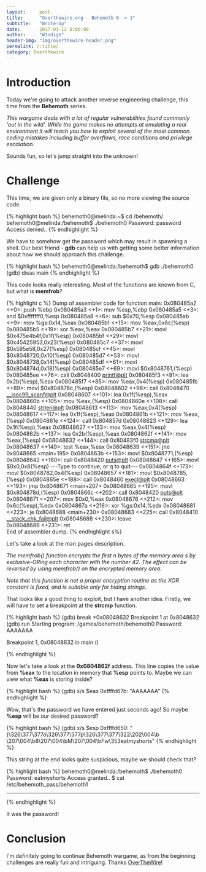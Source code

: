```yaml
---
layout:     post
title:      "Overthewire.org - Behemoth 0 -> 1"
subtitle:   "Write-Up"
date:       2017-03-12 0:00:00
author:     "W3ndige"
header-img: "img/overthewire-header.png"
permalink: /:title/
category: Overthewire
---
```

<h1>Introduction</h1>

<p>Today we're going to attack another reverse engineering challenge, this time from the <b>Behemoth</b> series. </p>

<p><i>This wargame deals with a lot of regular vulnerabilities found commonly 'out
in the wild'. While the game makes no attempts at emulating a real environment
it will teach you how to exploit several of the most common coding mistakes
including buffer overflows, race conditions and privilege escalation.</i></p>

<p>Sounds fun, so let's jump straight into the unknown! </p>

<h1>Challenge</h1>

<p>This time, we are given only a binary file, so no more viewing the source code. </p>

{% highlight bash %}
behemoth0@melinda:~$ cd /behemoth/
behemoth0@melinda:/behemoth$ ./behemoth0
Password: password
Access denied..
{% endhighlight %}

<p>We have to somehow get the password which may result in spawning a shell. Our best friend - <b>gdb</b> can help us with getting some better information about how we should approach this challenge.  </p>

{% highlight bash %}
behemoth0@melinda:/behemoth$ gdb ./behemoth0
(gdb) disas main
{% endhighlight %}

<p>This code looks really interesting. Most of the functions are known from C, but what is <b>memfrob</b>? </p>

{% highlight c %}
Dump of assembler code for function main:
   0x080485a2 <+0>:	push   %ebp
   0x080485a3 <+1>:	mov    %esp,%ebp
   0x080485a5 <+3>:	and    $0xfffffff0,%esp
   0x080485a8 <+6>:	sub    $0x70,%esp
   0x080485ab <+9>:	mov    %gs:0x14,%eax
   0x080485b1 <+15>:	mov    %eax,0x6c(%esp)
   0x080485b5 <+19>:	xor    %eax,%eax
   0x080485b7 <+21>:	movl   $0x475e4b4f,0x1f(%esp)
   0x080485bf <+29>:	movl   $0x45425953,0x23(%esp)
   0x080485c7 <+37>:	movl   $0x595e58,0x27(%esp)
   0x080485cf <+45>:	movl   $0x8048720,0x10(%esp)
   0x080485d7 <+53>:	movl   $0x8048738,0x14(%esp)
   0x080485df <+61>:	movl   $0x804874d,0x18(%esp)
   0x080485e7 <+69>:	movl   $0x8048761,(%esp)
   0x080485ee <+76>:	call   0x8048400 <printf@plt>
   0x080485f3 <+81>:	lea    0x2b(%esp),%eax
   0x080485f7 <+85>:	mov    %eax,0x4(%esp)
   0x080485fb <+89>:	movl   $0x804876c,(%esp)
   0x08048602 <+96>:	call   0x8048470 <__isoc99_scanf@plt>
   0x08048607 <+101>:	lea    0x1f(%esp),%eax
   0x0804860b <+105>:	mov    %eax,(%esp)
   0x0804860e <+108>:	call   0x8048440 <strlen@plt>
   0x08048613 <+113>:	mov    %eax,0x4(%esp)
   0x08048617 <+117>:	lea    0x1f(%esp),%eax
   0x0804861b <+121>:	mov    %eax,(%esp)
   0x0804861e <+124>:	call   0x804857d <memfrob>
   0x08048623 <+129>:	lea    0x1f(%esp),%eax
   0x08048627 <+133>:	mov    %eax,0x4(%esp)
   0x0804862b <+137>:	lea    0x2b(%esp),%eax
   0x0804862f <+141>:	mov    %eax,(%esp)
   0x08048632 <+144>:	call   0x80483f0 <strcmp@plt>
   0x08048637 <+149>:	test   %eax,%eax
   0x08048639 <+151>:	jne    0x8048665 <main+195>
   0x0804863b <+153>:	movl   $0x8048771,(%esp)
   0x08048642 <+160>:	call   0x8048420 <puts@plt>
   0x08048647 <+165>:	movl   $0x0,0x8(%esp)
---Type <return> to continue, or q <return> to quit---
   0x0804864f <+173>:	movl   $0x8048782,0x4(%esp)
   0x08048657 <+181>:	movl   $0x8048785,(%esp)
   0x0804865e <+188>:	call   0x8048460 <execl@plt>
   0x08048663 <+193>:	jmp    0x8048671 <main+207>
   0x08048665 <+195>:	movl   $0x804878d,(%esp)
   0x0804866c <+202>:	call   0x8048420 <puts@plt>
   0x08048671 <+207>:	mov    $0x0,%eax
   0x08048676 <+212>:	mov    0x6c(%esp),%edx
   0x0804867a <+216>:	xor    %gs:0x14,%edx
   0x08048681 <+223>:	je     0x8048688 <main+230>
   0x08048683 <+225>:	call   0x8048410 <__stack_chk_fail@plt>
   0x08048688 <+230>:	leave  
   0x08048689 <+231>:	ret    
End of assembler dump.
{% endhighlight s%}

<p>Let's take a look at the man pages description. </p>

<p><i>The  memfrob() function encrypts the first n bytes of the memory area s
by exclusive-ORing each character with the number 42.  The  effect  can
be reversed by using memfrob() on the encrypted memory area.</i></p>

<p><i>Note  that  this function is not a proper encryption routine as the XOR
constant is fixed, and is suitable only for hiding strings.</i></p>

<p>That looks like a good thing to exploit, but I have another idea. Firstly, we will have to set a breakpoint at the <b>strcmp</b> function. </p>

{% highlight bash %}
(gdb) break *0x08048632
Breakpoint 1 at 0x8048632
(gdb) run
Starting program: /games/behemoth/behemoth0
Password: AAAAAAA

Breakpoint 1, 0x08048632 in main ()

{% endhighlight %}

<p>Now let's take a look at the <b>0x0804862f</b> address. This line copies the value from <b>%eax</b> to the location in memory that <b>%esp</b> points to. Maybe we can view what <b>%eax</b> is storing inside? </p>

{% highlight bash %}
(gdb) x/s $eax
0xffffd67b:	"AAAAAAA"
{% endhighlight %}

<p>Wow, that's the password we have entered just seconds ago! So maybe <b>%esp</b> will be our desired password? </p>

{% highlight bash %}
(gdb) x/s $esp
0xffffd650:	"{\326\377\377o\326\377\377p\326\377\377\322\202\004\b \207\004\b8\207\004\bM\207\004\bFw\353eatmyshorts"
{% endhighlight %}

<p>This string at the end looks quite suspicious, maybe we should check that? </p>


{% highlight bash %}
behemoth0@melinda:/behemoth$ ./behemoth0
Password: eatmyshorts
Access granted..
$ cat /etc/behemoth_pass/behemoth1
**********
{% endhighlight %}

<p>It was the password! </p>

<h1>Conclusion</h1>
<p>I'm definitely going to continue Behemoth wargame, as from the beginning challenges are really fun and intriguing. Thanks <a href="http://overthewire.org/wargames/">OverTheWire</a>!</p>
